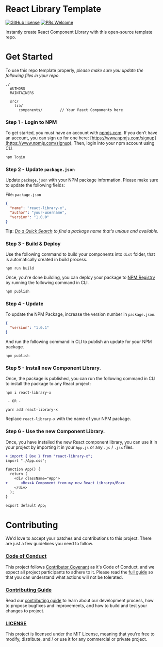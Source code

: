 # React Library Template

[![GitHub license](https://img.shields.io/badge/license-MIT-blue.svg)](./LICENSE) [![PRs Welcome](https://img.shields.io/badge/PRs-welcome-brightgreen.svg)](./CONTRIBUTING.md)

Instantly create React Component Library with this open-source template repo.

# Get Started

To use this repo template properly, _please make sure you update the following files in your repo._

```
./
  AUTHORS
  MAINTAINERS

  src/
    lib/
      components/        // Your React Components here
```

### **Step 1** - Login to NPM

To get started, you must have an account with [npmjs.com](https://www.npmjs.com/). If you don't have an account, you can sign up for one here: [https://www.npmjs.com/signup](https://www.npmjs.com/signup). Then, login into your npm account using CLI.

```shell
npm login
```

### **Step 2** - Update `package.json`

Update `package.json` with your NPM package information. Please make sure to update the following fields:

File: `package.json`

```json
{
  "name": "react-library-x",
  "author": "your-username",
  "version": "1.0.0"
}
```

**Tip:** _[Do a Quick Search](https://www.npmjs.com/search?q=isMyUniquePkgNameAvailable) to find a package name that's unique and available._

### **Step 3** - Build & Deploy

Use the following command to build your components into `dist` folder, that is automatically created in build process.

```shell
npm run build
```

Once, you're done building, you can deploy your package to [NPM Registry](https://www.npmjs.com/) by running the following command in CLI.

```shell
npm publish
```

### **Step 4** - Update

To update the NPM Package, increase the version number in `package.json`.

```json
{
  "version": "1.0.1"
}
```

And run the following command in CLI to publish an update for your NPM package.

```shell
npm publish
```

### **Step 5** - Install new Component Library.

Once, the package is published, you can run the following command in CLI to install the package to any React project:

```shell
npm i react-library-x

 - OR -

yarn add react-library-x
```

Replace `react-library-x` with the name of your NPM package.

### **Step 6** - Use the new Component Library.

Once, you have installed the new React component library, you can use it in your project by importing it in your `App.js` or any `.js` / `.jsx` files.

```diff
+ import { Box } from "react-library-x";
import "./App.css";

function App() {
  return (
    <div className="App">
+      <Box>A Component from my new React Library</Box>
    </div>
  );
}

export default App;
```

# Contributing

We'd love to accept your patches and contributions to this project. There are just a few guidelines you need to follow.

### [Code of Conduct](./CODE_OF_CONDUCT.md)

This project follows [Contributor Covenant](https://www.contributor-covenant.org/)
as it's Code of Conduct, and we expect all project participants to adhere to it.
Please read the [full guide](./CODE_OF_CONDUCT.md) so that you can understand
what actions will not be tolerated.

### [Contributing Guide](./CONTRIBUTING.md)

Read our [contributing guide](./CONTRIBUTING.md) to learn about our development process, how to propose bugfixes and improvements, and how to build and test your changes to project.

### [LICENSE](./LICENSE)

This project is licensed under the [MIT License](./LICENSE), meaning that you're free to modify, distribute, and / or use it for any commercial or private project.
